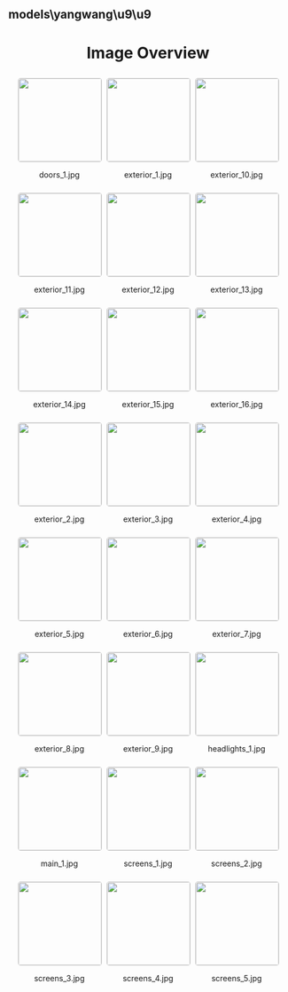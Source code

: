 ## models\yangwang\u9\u9


<style>
    .image-gallery {
        display: flex;
        flex-wrap: wrap;
        gap: 10px;
        justify-content: center;
        padding: 10px;
    }
    .image-gallery img {
        width: 150px;
        height: auto;
        border: 1px solid #ddd;
        border-radius: 5px;
    }
    .image-gallery div {
        flex: 1 1 calc(33.333% - 20px); /* Three images per row on large screens */
        max-width: 150px;
        text-align: center;
    }
    @media (max-width: 768px) {
        .image-gallery div {
            flex: 1 1 calc(50% - 20px); /* Two images per row on medium screens */
        }
    }
    @media (max-width: 480px) {
        .image-gallery div {
            flex: 1 1 100%; /* One image per row on small screens */
        }
    }
</style>
<h1 style ="text-align: center;"> Image Overview </h1> <div class="image-gallery">
<div>
<img src="https://media.evkx.net/multimedia/models/yangwang/u9/u9/doors_1_st.jpg">
<p>doors_1.jpg</p>
</div>
<div>
<img src="https://media.evkx.net/multimedia/models/yangwang/u9/u9/exterior_1_st.jpg">
<p>exterior_1.jpg</p>
</div>
<div>
<img src="https://media.evkx.net/multimedia/models/yangwang/u9/u9/exterior_10_st.jpg">
<p>exterior_10.jpg</p>
</div>
<div>
<img src="https://media.evkx.net/multimedia/models/yangwang/u9/u9/exterior_11_st.jpg">
<p>exterior_11.jpg</p>
</div>
<div>
<img src="https://media.evkx.net/multimedia/models/yangwang/u9/u9/exterior_12_st.jpg">
<p>exterior_12.jpg</p>
</div>
<div>
<img src="https://media.evkx.net/multimedia/models/yangwang/u9/u9/exterior_13_st.jpg">
<p>exterior_13.jpg</p>
</div>
<div>
<img src="https://media.evkx.net/multimedia/models/yangwang/u9/u9/exterior_14_st.jpg">
<p>exterior_14.jpg</p>
</div>
<div>
<img src="https://media.evkx.net/multimedia/models/yangwang/u9/u9/exterior_15_st.jpg">
<p>exterior_15.jpg</p>
</div>
<div>
<img src="https://media.evkx.net/multimedia/models/yangwang/u9/u9/exterior_16_st.jpg">
<p>exterior_16.jpg</p>
</div>
<div>
<img src="https://media.evkx.net/multimedia/models/yangwang/u9/u9/exterior_2_st.jpg">
<p>exterior_2.jpg</p>
</div>
<div>
<img src="https://media.evkx.net/multimedia/models/yangwang/u9/u9/exterior_3_st.jpg">
<p>exterior_3.jpg</p>
</div>
<div>
<img src="https://media.evkx.net/multimedia/models/yangwang/u9/u9/exterior_4_st.jpg">
<p>exterior_4.jpg</p>
</div>
<div>
<img src="https://media.evkx.net/multimedia/models/yangwang/u9/u9/exterior_5_st.jpg">
<p>exterior_5.jpg</p>
</div>
<div>
<img src="https://media.evkx.net/multimedia/models/yangwang/u9/u9/exterior_6_st.jpg">
<p>exterior_6.jpg</p>
</div>
<div>
<img src="https://media.evkx.net/multimedia/models/yangwang/u9/u9/exterior_7_st.jpg">
<p>exterior_7.jpg</p>
</div>
<div>
<img src="https://media.evkx.net/multimedia/models/yangwang/u9/u9/exterior_8_st.jpg">
<p>exterior_8.jpg</p>
</div>
<div>
<img src="https://media.evkx.net/multimedia/models/yangwang/u9/u9/exterior_9_st.jpg">
<p>exterior_9.jpg</p>
</div>
<div>
<img src="https://media.evkx.net/multimedia/models/yangwang/u9/u9/headlights_1_st.jpg">
<p>headlights_1.jpg</p>
</div>
<div>
<img src="https://media.evkx.net/multimedia/models/yangwang/u9/u9/main_1_st.jpg">
<p>main_1.jpg</p>
</div>
<div>
<img src="https://media.evkx.net/multimedia/models/yangwang/u9/u9/screens_1_st.jpg">
<p>screens_1.jpg</p>
</div>
<div>
<img src="https://media.evkx.net/multimedia/models/yangwang/u9/u9/screens_2_st.jpg">
<p>screens_2.jpg</p>
</div>
<div>
<img src="https://media.evkx.net/multimedia/models/yangwang/u9/u9/screens_3_st.jpg">
<p>screens_3.jpg</p>
</div>
<div>
<img src="https://media.evkx.net/multimedia/models/yangwang/u9/u9/screens_4_st.jpg">
<p>screens_4.jpg</p>
</div>
<div>
<img src="https://media.evkx.net/multimedia/models/yangwang/u9/u9/screens_5_st.jpg">
<p>screens_5.jpg</p>
</div>
</div>
